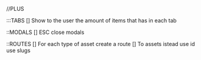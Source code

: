 //PLUS

:::TABS
[] Show to the user the amount of items that has in each tab

::MODALS
[] ESC close modals

::ROUTES
[] For each type of asset create a route
[] To assets istead use id use slugs
